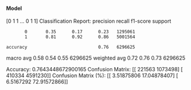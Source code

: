 #### Model
[0 1 1 ... 0 1 1]
Classification Report:
              precision    recall  f1-score   support

           0       0.35      0.17      0.23   1295061
           1       0.81      0.92      0.86   5001564

    accuracy                           0.76   6296625
   macro avg       0.58      0.54      0.55   6296625
weighted avg       0.72      0.76      0.73   6296625

Accuracy: 0.7643448672900165
Confusion Matrix:
[[ 221563 1073498]
 [ 410334 4591230]]
Confusion Matrix (%):
[[ 3.51875806 17.04878407]
 [ 6.5167292  72.91572866]]
